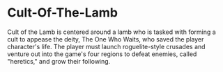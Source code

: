 # Cult-Of-The-Lamb
Cult of the Lamb is centered around a lamb who is tasked with forming a cult to appease the deity, The One Who Waits, who saved the player character's life. The player must launch roguelite-style crusades and venture out into the game's four regions to defeat enemies, called "heretics," and grow their following.
